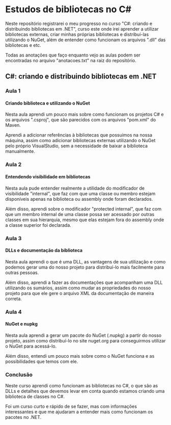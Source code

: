 # Estudos de bibliotecas no C#

Neste repositório registrarei o meu progresso no curso "C#: criando e distribuindo bibliotecas em .NET", curso este onde irei aprender a utilizar bibliotecas externas, criar minhas próprias bibliotecas e distribuí-las utilizando o NuGet, além de entender como funcionam os arquivos ".dll" das bibliotecas e etc.

Todas as anotações que faço enquanto vejo as aulas podem ser encontradas no arquivo "anotacoes.txt" na raiz do repositório.

## C#: criando e distribuindo bibliotecas em .NET

### Aula 1

#### Criando biblioteca e utilizando o NuGet

Nesta aula aprendi um pouco mais sobre como funcionam os projetos C# e os arquivos ".csproj", que são parecidos com os arquivos "pom.xml" do Maven.

Aprendi a adicionar referências à bibliotecas que possuimos na nossa máquina, assim como adicionar bibliotecas externas utilizando o NuGet pelo próprio VisualStudio, sem a necessidade de baixar a biblioteca manualmente.

### Aula 2

#### Entendendo visibilidade em bibliotecas

Nesta aula pude entender realmente a utilidade do modificador de visibilidade "internal", que faz com que uma classe ou membro estejam disponíveis apenas na biblioteca ou assembly onde foram declarados.

Além disso, aprendi sobre o modificador "protected internal", que faz com que um membro internal de uma classe possa ser acessado por outras classes em sua hierarquia, mesmo que elas estejam fora do assembly onde a classe superior foi declarada.

### Aula 3

#### DLLs e documentação da biblioteca

Nesta aula aprendi o que é uma DLL, as vantagens de sua utilização e como podemos gerar uma do nosso projeto para distribuí-lo mais facilmente para outras pessoas.

Além disso, aprendi a fazer as documentações que acompanham uma DLL utilizando os sumários, assim como mudar as propriedades do nosso projeto para que ele gere o arquivo XML da documentação de maneira correta.

### Aula 4

#### NuGet e nupkg

Nesta aula aprendi a gerar um pacote do NuGet (.nupkg) a partir do nosso projeto, assim como distribuí-lo no site nuget.org para conseguirmos utilizar o NuGet para acessá-lo.

Além disso, entendi um pouco mais sobre como o NuGet funciona e as possibilidades que temos com ele.

### Conclusão

Neste curso aprendi como funcionam as bibliotecas no C#, o que são as DLLs e detalhes que devemos levar em conta quando estamos criando uma biblioteca de classes no C#.

Foi um curso curto e rápido de se fazer, mas com informações interessantes e que me ajudaram a entender mais como funcionam os pacotes no .NET.
